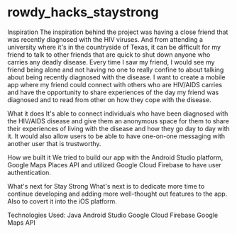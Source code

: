 # rowdy_hacks_staystrong

Inspiration
The inspiration behind the project was having a close friend that was recently diagnosed with the HIV viruses. And from attending a university where it's in the countryside of Texas, it can be difficult for my friend to talk to other friends that are quick to shut down anyone who carries any deadly disease. Every time I saw my friend, I would see my friend being alone and not having no one to really confine to about talking about being recently diagnosed with the disease. I want to create a mobile app where my friend could connect with others who are HIV/AIDS carries and have the opportunity to share experiences of the day my friend was diagnosed and to read from other on how they cope with the disease.

What it does
It's able to connect individuals who have been diagnosed with the HIV/AIDS disease and give them an anonymous space for them to share their experiences of living with the disease and how they go day to day with it. It would also allow users to be able to have one-on-one messaging with another user that is trustworthy.

How we built it
We tried to build our app with the Android Studio platform, Google Maps Places API and utilized Google Cloud Firebase to have user authentication.

What's next for Stay Strong
What's next is to dedicate more time to continue developing and adding more well-thought out features to the app. Also to covert it into the iOS platform.

Technologies Used:
Java
Android Studio
Google Cloud Firebase
Google Maps API
